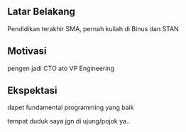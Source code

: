 [//]: # (Ceritakan sedikit tentang latar belakangmu seperti pendidikan terakhir atau pekerjaan sebelumnya)
## Latar Belakang
Pendidikan terakhir SMA, pernah kuliah di Binus dan STAN

[//]: # (Motivasi apa yang mendorongmu untuk ikut program coding bootcamp di Hacktiv8?)
## Motivasi
pengen jadi CTO ato VP Engineering

[//]: # (Beri tahu kami, apa yang ingin kamu dapatkan di Hacktiv8 dan apa yang ingin kamu capai setelah lulus dari sini?)
## Ekspektasi
dapet fundamental programming yang baik

[//]: # (Apakah ada hal lain yang ingin disampaikan? Bila ada, kamu bebas untuk menuliskannya)
tempat duduk saya jgn di ujung/pojok ya..
